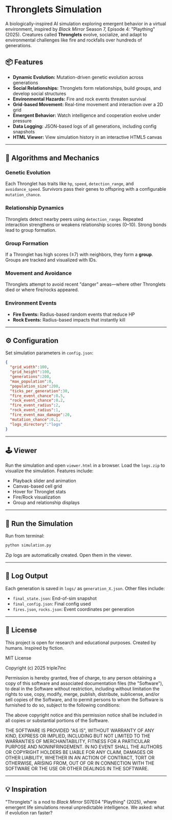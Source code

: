 # Thronglets Simulation

A biologically-inspired AI simulation exploring emergent behavior in a virtual environment, inspired by *Black Mirror* Season 7, Episode 4: "Plaything" (2025). Creatures called **Thronglets** evolve, socialize, and adapt to environmental challenges like fire and rockfalls over hundreds of generations.

## 📦 Features

- **Dynamic Evolution:** Mutation-driven genetic evolution across generations
- **Social Relationships:** Thronglets form relationships, build groups, and develop social structures
- **Environmental Hazards:** Fire and rock events threaten survival
- **Grid-based Movement:** Real-time movement and interaction over a 2D grid
- **Emergent Behavior:** Watch intelligence and cooperation evolve under pressure
- **Data Logging:** JSON-based logs of all generations, including config snapshots
- **HTML Viewer:** View simulation history in an interactive HTML5 canvas

---

## 🧠 Algorithms and Mechanics

### Genetic Evolution
Each Thronglet has traits like `hp`, `speed`, `detection_range`, and `avoidance_speed`. Survivors pass their genes to offspring with a configurable `mutation_chance`.

### Relationship Dynamics
Thronglets detect nearby peers using `detection_range`. Repeated interaction strengthens or weakens relationship scores (0–10). Strong bonds lead to group formation.

### Group Formation
If a Thronglet has high scores (≥7) with neighbors, they form a **group**. Groups are tracked and visualized with IDs.

### Movement and Avoidance
Thronglets attempt to avoid recent "danger" areas—where other Thronglets died or where fire/rocks appeared.

### Environment Events
- **Fire Events:** Radius-based random events that reduce HP
- **Rock Events:** Radius-based impacts that instantly kill

---

## ⚙️ Configuration
Set simulation parameters in `config.json`:

```json
{
  "grid_width":100,
  "grid_height":100,
  "generations":200,
  "max_population":0,
  "population_size":200,
  "ticks_per_generation":30,
  "fire_event_chance":0.5,
  "rock_event_chance":0.2,
  "fire_event_radius":2,
  "rock_event_radius":1,
  "fire_event_max_damage":20,
  "mutation_chance":0.1,
  "logs_directory":"logs"
}
```

---

## 🕹️ Viewer
Run the simulation and open `viewer.html` in a browser. Load the `logs.zip` to visualize the simulation. Features include:

- Playback slider and animation
- Canvas-based cell grid
- Hover for Thronglet stats
- Fire/Rock visualization
- Group and relationship displays

---

## 🚀 Run the Simulation
Run from terminal:

```bash
python simulation.py
```

Zip logs are automatically created. Open them in the viewer.

---

## 📁 Log Output
Each generation is saved in `logs/` as `generation_X.json`.
Other files include:

- `final_state.json`: End-of-sim snapshot
- `final_config.json`: Final config used
- `fires.json`, `rocks.json`: Event coordinates per generation

---

## 📜 License
This project is open for research and educational purposes. Created by humans. Inspired by fiction.

MIT License

Copyright (c) 2025 triple7inc

Permission is hereby granted, free of charge, to any person obtaining a copy
of this software and associated documentation files (the "Software"), to deal
in the Software without restriction, including without limitation the rights
to use, copy, modify, merge, publish, distribute, sublicense, and/or sell
copies of the Software, and to permit persons to whom the Software is
furnished to do so, subject to the following conditions:

The above copyright notice and this permission notice shall be included in all
copies or substantial portions of the Software.

THE SOFTWARE IS PROVIDED "AS IS", WITHOUT WARRANTY OF ANY KIND, EXPRESS OR
IMPLIED, INCLUDING BUT NOT LIMITED TO THE WARRANTIES OF MERCHANTABILITY,
FITNESS FOR A PARTICULAR PURPOSE AND NONINFRINGEMENT. IN NO EVENT SHALL THE
AUTHORS OR COPYRIGHT HOLDERS BE LIABLE FOR ANY CLAIM, DAMAGES OR OTHER
LIABILITY, WHETHER IN AN ACTION OF CONTRACT, TORT OR OTHERWISE, ARISING FROM,
OUT OF OR IN CONNECTION WITH THE SOFTWARE OR THE USE OR OTHER DEALINGS IN THE
SOFTWARE.

---

## 💡 Inspiration
"Thronglets" is a nod to *Black Mirror* S07E04 "Plaything" (2025), where emergent life simulations reveal unpredictable intelligence. We asked: what if evolution ran faster?

